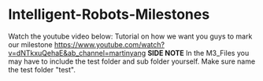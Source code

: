 # Intelligent-Robots-Milestones
Watch the youtube video below: 
Tutorial on how we want you guys to mark our milestone
https://www.youtube.com/watch?v=dNTkxuQehaE&ab_channel=martinyang
**SIDE NOTE** 
In the M3_Files you may have to include the test folder and sub folder yourself. Make sure name the test folder "test". 
